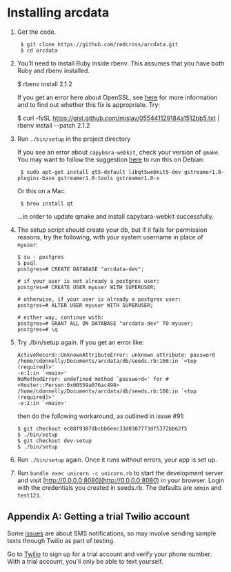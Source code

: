 # Installing arcdata

1. Get the code.

        $ git clone https://github.com/redcross/arcdata.git
        $ cd arcdata

2. You'll need to install Ruby inside rbenv.  This assumes that you have
   both Ruby and rbenv installed.

    $ rbenv install 2.1.2

   If you get an error here about OpenSSL, see
   [here](https://github.com/rbenv/ruby-build/issues/834) for more
   information and to find out whether this fix is appropriate.  Try:

    $ curl -fsSL https://gist.github.com/mislav/055441129184a1512bb5.txt | rbenv install --patch 2.1.2


3. Run `./bin/setup` in the project directory

   If you see an error about `capybara-webkit`, check your version of
   `qmake`.  You may want to follow the suggestion
   [here](https://github.com/thoughtbot/capybara-webkit/wiki/Installing-Qt-and-compiling-capybara-webkit)
   to run this on Debian:

        $ sudo apt-get install qt5-default libqt5webkit5-dev gstreamer1.0-plugins-base gstreamer1.0-tools gstreamer1.0-x

   Or this on a Mac:

        $ brew install qt

   ...in order to update qmake and install capybara-webkit
   successfully.


4. The setup script should create your db, but if it fails for
   permission reasons, try the following, with your system username in
   place of `myuser`:

   ```
   $ su - postgres  
   $ psql  
   postgres=# CREATE DATABASE "arcdata-dev";

   # if your user is not already a postgres user:
   postgres=# CREATE USER myuser WITH SUPERUSER;
   
   # otherwise, if your user is already a postgres user:
   postgres=# ALTER USER myuser WITH SUPERUSER;

   # either way, continue with:
   postgres=# GRANT ALL ON DATABASE "arcdata-dev" TO myuser;  
   postgres=# \q  
   ```
5. Try ./bin/setup again.  If you get an error like:

    ```
    ActiveRecord::UnknownAttributeError: unknown attribute: password
    /home/cdonnelly/Documents/arcdata/db/seeds.rb:166:in `<top (required)>'
    -e:1:in `<main>'
    NoMethodError: undefined method `password=' for #<Roster::Person:0x00559a076ac498>
    /home/cdonnelly/Documents/arcdata/db/seeds.rb:166:in `<top (required)>'
    -e:1:in `<main>'
    ```

    then do the following workaround, as outlined in issue #91:

    ```
    $ git checkout ec88f9307dbcbb6eec33d0307773df5372bb62f5
    $ ./bin/setup
    $ git checkout dev-setup
    $ ./bin/setup
    ```
    
6. Run `./bin/setup` again.  Once it runs without errors, your app is set up.

7. Run `bundle exec unicorn -c unicorn.rb` to start the development
   server and visit [http://0.0.0.0:8080](http://0.0.0.0:8080) in your
   browser.  Login with the credentials you created in seeds.rb.  The
   defaults are `admin` and `test123`.



## Appendix A: Getting a trial Twilio account

Some
[issues](https://github.com/redcross/arcdata/issues?utf8=%E2%9C%93&q=is%3Aissue+is%3Aopen+sms)
are about SMS notifications, so may involve sending sample texts through
Twilio as part of testing.

Go to [Twilio](https://www.twilio.com/try-twilio) to sign up for a trial
account and verify your phone number.  With a trial account, you'll only
be able to text yourself.
